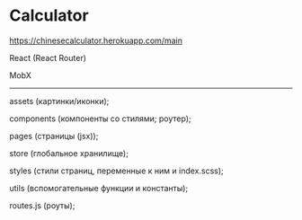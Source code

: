 # Calculator
https://chinesecalculator.herokuapp.com/main

React (React Router)

MobX

-------

assets (картинки/иконки);

components (компоненты со стилями; роутер);

pages (страницы (jsx));

store (глобальное хранилище);

styles (стили страниц, переменные к ним и index.scss);

utils (вспомогательные функции и константы);

routes.js (роуты);
